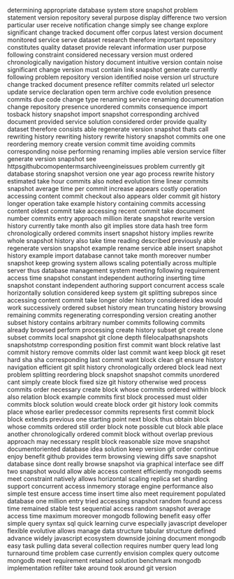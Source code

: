 determining appropriate database system store snapshot problem statement version repository several purpose display difference two version particular user receive notification change simply see change explore significant change tracked document offer corpus latest version document monitored service serve dataset research therefore important repository constitutes quality dataset provide relevant information user purpose following constraint considered necessary version must ordered chronologically navigation history document intuitive version contain noise significant change version must contain link snapshot generate currently following problem repository version identified noise version url structure change tracked document presence refilter commits related url selector update service declaration open term archive code evolution presence commits due code change type renaming service renaming documentation change repository presence unordered commits consequence import tosback history snapshot import snapshot corresponding archived document provided service solution considered order provide quality dataset therefore consists able regenerate version snapshot thats call rewriting history rewriting history rewrite history snapshot commits one one reordering memory create version commit time avoiding commits corresponding noise performing renaming implies able version service filter generate version snapshot see httpsgithubcomopentermsarchiveengineissues problem currently git database storing snapshot version one year ago process rewrite history estimated take hour commits also noted evolution time linear commits snapshot average time per commit increase appears costly operation accessing content commit checkout also appears older commit git history longer operation take example history containing commits accessing content oldest commit take accessing recent commit take document number commits entry approach million iterate snapshot rewrite version history currently take month also git implies store data hash tree form chronologically ordered commits insert snapshot history implies rewrite whole snapshot history also take time reading described previously able regenerate version snapshot example rename service able insert snapshot history example import database cannot take month moreover number snapshot keep growing system allows scaling potentially across multiple server thus database management system meeting following requirement access time snapshot constant independent authoring inserting time snapshot constant independent authoring support concurrent access scale horizontally solution considered keep system git splitting subrepos since accessing content commit take longer older history considered idea would work successively ordered subset history mean truncating history browsing remaining commits regenerating corresponding version creating another subset history contains arbitrary number commits following commits already browsed perform processing create history subset git create clone subset commits local snapshot git clone depth filelocalpathsnapshots snapshotstmp corresponding position first commit want block relative last commit history remove commits older last commit want keep block git reset hard sha sha corresponding last commit want block clean git ensure history navigation efficient git split history chronologically ordered block lead next problem splitting reordering block snapshot snapshot commits unordered cant simply create block fixed size git history otherwise wed process commits order necessary create block whose commits ordered within block also relation block example commits first block processed must older commits block solution would create block order git history look commits place whose earlier predecessor commits represents first commit block block extends previous one starting point next block thus obtain block whose commits ordered still order block note possible cut block able place another chronologically ordered commit block without overlap previous approach may necessary resplit block reasonable size move snapshot documentoriented database idea solution keep version git order continue enjoy benefit github provides term browsing viewing diffs save snapshot database since dont really browse snapshot via graphical interface see diff two snapshot would allow able access content efficiently mongodb seems meet constraint natively allows horizontal scaling replica set sharding support concurrent access inmemory storage engine performance also simple test ensure access time insert time also meet requirement populated database one million entry tried accessing snapshot random found access time remained stable test sequential access random snapshot average access time maximum moreover mongodb following benefit easy offer simple query syntax sql quick learning curve especially javascript developer flexible evolutive allows manage data structure tabular structure defined advance widely javascript ecosystem downside joining document mongodb easy task pulling data several collection requires number query lead long turnaround time problem case currently envision complex query outcome mongodb meet requirement retained solution benchmark mongodb implementation refilter take around took around git version